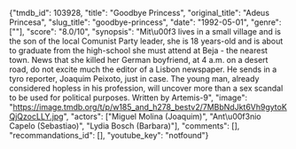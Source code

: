 {"tmdb_id": 103928, "title": "Goodbye Princess", "original_title": "Adeus Princesa", "slug_title": "goodbye-princess", "date": "1992-05-01", "genre": [""], "score": "8.0/10", "synopsis": "Mit\u00f3 lives in a small village and is the son of the local Comunist Party leader, she is 18 years-old and is about to graduate from the high-school she must attend at Beja - the nearest town. News that she killed her German boyfriend, at 4 a.m. on a desert road, do not excite much the editor of a Lisbon newspaper. He sends in a tyro reporter, Joaquim Peixoto, just in case. The young man, already considered hopless in his profession, will uncover more than a sex scandal to be used for political purposes. Written by Artemis-9", "image": "https://image.tmdb.org/t/p/w185_and_h278_bestv2/7MBbNdJkt6Vh9gytoKQjQzocLLY.jpg", "actors": ["Miguel Molina (Joaquim)", "Ant\u00f3nio Capelo (Sebastiao)", "Lydia Bosch (Barbara)"], "comments": [], "recommandations_id": [], "youtube_key": "notfound"}